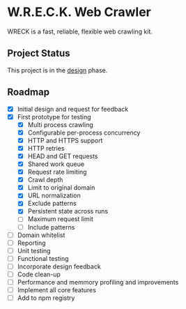 # W.R.E.C.K. Web Crawler

WRECK is a fast, reliable, flexible web crawling kit.

## Project Status

This project is in the [design](./DESIGN.md) phase.

## Roadmap

- [x] Initial design and request for feedback
- [x] First prototype for testing
  - [x] Multi process crawling
  - [x] Configurable per-process concurrency
  - [x] HTTP and HTTPS support
  - [x] HTTP retries
  - [x] HEAD and GET requests
  - [x] Shared work queue
  - [x] Request rate limiting
  - [x] Crawl depth
  - [x] Limit to original domain
  - [x] URL normalization
  - [x] Exclude patterns
  - [x] Persistent state across runs
  - [ ] Maximum request limit
  - [ ] Include patterns
- [ ] Domain whitelist
- [ ] Reporting
- [ ] Unit testing
- [ ] Functional testing
- [ ] Incorporate design feedback
- [ ] Code clean-up
- [ ] Performance and memmory profiling and improvements
- [ ] Implement all core features
- [ ] Add to npm registry
